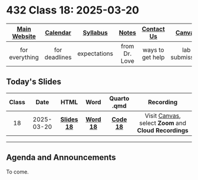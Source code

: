 # 432 Class 18: 2025-03-20

[Main Website](https://thomaselove.github.io/432-2025/) | [Calendar](https://thomaselove.github.io/432-2025/calendar.html) | [Syllabus](https://thomaselove.github.io/432-syllabus-2025/) | [Notes](https://thomaselove.github.io/432-notes/) | [Contact Us](https://thomaselove.github.io/432-2025/contact.html) | [Canvas](https://canvas.case.edu) | [Data and Code](https://github.com/THOMASELOVE/432-data) | [Sources](https://github.com/THOMASELOVE/432-classes-2024/tree/main/sources)
:-----------: | :--------------: | :----------: | :---------: | :-------------: | :-----------: | :------------: |:------:
for everything | for deadlines | expectations | from Dr. Love | ways to get help | lab submission | for downloads | to read

## Today's Slides

Class | Date | HTML | Word | Quarto .qmd | Recording
:---: | :--------: | :------: | :------: | :------: | :-------------:
18 | 2025-03-20 | **[Slides 18](https://thomaselove.github.io/432-slides-2025/slides18.html)** | **[Word 18](https://thomaselove.github.io/432-slides-2025/slides18w.docx)** | **[Code 18](https://github.com/THOMASELOVE/432-slides-2025/blob/main/slides18.qmd)** | Visit [Canvas](https://canvas.case.edu/), select **Zoom** and **Cloud Recordings**

---

## Agenda and Announcements

To come.

